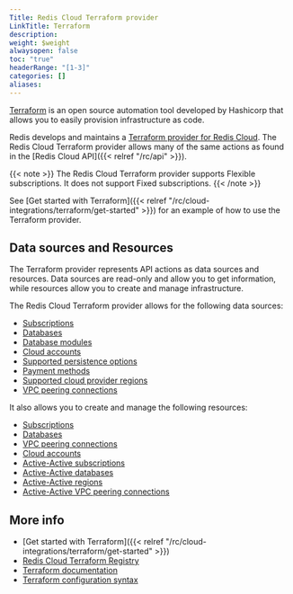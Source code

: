 ```yaml
---
Title: Redis Cloud Terraform provider
LinkTitle: Terraform
description: 
weight: $weight
alwaysopen: false
toc: "true"
headerRange: "[1-3]"
categories: []
aliases: 
---
```


[Terraform](https://developer.hashicorp.com/terraform) is an open source automation tool developed by Hashicorp that allows you to easily provision infrastructure as code.

Redis develops and maintains a [Terraform provider for Redis Cloud](https://registry.terraform.io/providers/RedisLabs/rediscloud/latest). The Redis Cloud Terraform provider allows many of the same actions as found in the [Redis Cloud API]({{< relref  "/rc/api" >}}).

{{< note >}}
The Redis Cloud Terraform provider supports Flexible subscriptions. It does not support Fixed subscriptions.
{{< /note >}}

See [Get started with Terraform]({{< relref  "/rc/cloud-integrations/terraform/get-started" >}}) for an example of how to use the Terraform provider.

## Data sources and Resources

The Terraform provider represents API actions as data sources and resources. Data sources are read-only and allow you to get information, while resources allow you to create and manage infrastructure.

The Redis Cloud Terraform provider allows for the following data sources:

- [Subscriptions](https://registry.terraform.io/providers/RedisLabs/rediscloud/latest/docs/data-sources/rediscloud_subscription)
- [Databases](https://registry.terraform.io/providers/RedisLabs/rediscloud/latest/docs/data-sources/rediscloud_database)
- [Database modules](https://registry.terraform.io/providers/RedisLabs/rediscloud/latest/docs/data-sources/rediscloud_database_modules)
- [Cloud accounts](https://registry.terraform.io/providers/RedisLabs/rediscloud/latest/docs/data-sources/rediscloud_cloud_account)
- [Supported persistence options](https://registry.terraform.io/providers/RedisLabs/rediscloud/latest/docs/data-sources/rediscloud_data_persistence)
- [Payment methods](https://registry.terraform.io/providers/RedisLabs/rediscloud/latest/docs/data-sources/rediscloud_payment_method)
- [Supported cloud provider regions](https://registry.terraform.io/providers/RedisLabs/rediscloud/latest/docs/data-sources/rediscloud_regions)
- [VPC peering connections](https://registry.terraform.io/providers/RedisLabs/rediscloud/latest/docs/data-sources/rediscloud_subscription_peerings)

It also allows you to create and manage the following resources:

- [Subscriptions](https://registry.terraform.io/providers/RedisLabs/rediscloud/latest/docs/resources/rediscloud_subscription)
- [Databases](https://registry.terraform.io/providers/RedisLabs/rediscloud/latest/docs/resources/rediscloud_subscription_database)
- [VPC peering connections](https://registry.terraform.io/providers/RedisLabs/rediscloud/latest/docs/resources/rediscloud_subscription_peering)
- [Cloud accounts](https://registry.terraform.io/providers/RedisLabs/rediscloud/latest/docs/resources/rediscloud_cloud_account)
- [Active-Active subscriptions](https://registry.terraform.io/providers/RedisLabs/rediscloud/latest/docs/resources/rediscloud_active_active_subscription)
- [Active-Active databases](https://registry.terraform.io/providers/RedisLabs/rediscloud/latest/docs/resources/rediscloud_active_active_subscription_database)
- [Active-Active regions](https://registry.terraform.io/providers/RedisLabs/rediscloud/latest/docs/resources/rediscloud_active_active_subscription_regions)
- [Active-Active VPC peering connections](https://registry.terraform.io/providers/RedisLabs/rediscloud/latest/docs/resources/rediscloud_active_active_subscription_peering)


## More info

- [Get started with Terraform]({{< relref  "/rc/cloud-integrations/terraform/get-started" >}})
- [Redis Cloud Terraform Registry](https://registry.terraform.io/providers/RedisLabs/rediscloud/latest/docs)
- [Terraform documentation](https://developer.hashicorp.com/terraform/docs)
- [Terraform configuration syntax](https://developer.hashicorp.com/terraform/language/syntax/configuration)